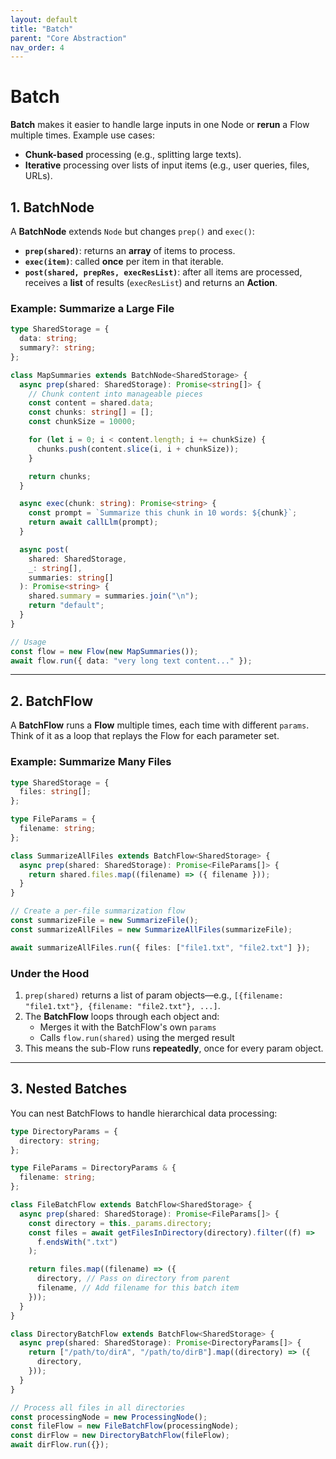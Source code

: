 ```yaml
---
layout: default
title: "Batch"
parent: "Core Abstraction"
nav_order: 4
---
```


# Batch

**Batch** makes it easier to handle large inputs in one Node or **rerun** a Flow multiple times. Example use cases:

- **Chunk-based** processing (e.g., splitting large texts).
- **Iterative** processing over lists of input items (e.g., user queries, files, URLs).

## 1. BatchNode

A **BatchNode** extends `Node` but changes `prep()` and `exec()`:

- **`prep(shared)`**: returns an **array** of items to process.
- **`exec(item)`**: called **once** per item in that iterable.
- **`post(shared, prepRes, execResList)`**: after all items are processed, receives a **list** of results (`execResList`) and returns an **Action**.

### Example: Summarize a Large File

```typescript
type SharedStorage = {
  data: string;
  summary?: string;
};

class MapSummaries extends BatchNode<SharedStorage> {
  async prep(shared: SharedStorage): Promise<string[]> {
    // Chunk content into manageable pieces
    const content = shared.data;
    const chunks: string[] = [];
    const chunkSize = 10000;

    for (let i = 0; i < content.length; i += chunkSize) {
      chunks.push(content.slice(i, i + chunkSize));
    }

    return chunks;
  }

  async exec(chunk: string): Promise<string> {
    const prompt = `Summarize this chunk in 10 words: ${chunk}`;
    return await callLlm(prompt);
  }

  async post(
    shared: SharedStorage,
    _: string[],
    summaries: string[]
  ): Promise<string> {
    shared.summary = summaries.join("\n");
    return "default";
  }
}

// Usage
const flow = new Flow(new MapSummaries());
await flow.run({ data: "very long text content..." });
```

---

## 2. BatchFlow

A **BatchFlow** runs a **Flow** multiple times, each time with different `params`. Think of it as a loop that replays the Flow for each parameter set.

### Example: Summarize Many Files

```typescript
type SharedStorage = {
  files: string[];
};

type FileParams = {
  filename: string;
};

class SummarizeAllFiles extends BatchFlow<SharedStorage> {
  async prep(shared: SharedStorage): Promise<FileParams[]> {
    return shared.files.map((filename) => ({ filename }));
  }
}

// Create a per-file summarization flow
const summarizeFile = new SummarizeFile();
const summarizeAllFiles = new SummarizeAllFiles(summarizeFile);

await summarizeAllFiles.run({ files: ["file1.txt", "file2.txt"] });
```

### Under the Hood

1. `prep(shared)` returns a list of param objects—e.g., `[{filename: "file1.txt"}, {filename: "file2.txt"}, ...]`.
2. The **BatchFlow** loops through each object and:
   - Merges it with the BatchFlow's own `params`
   - Calls `flow.run(shared)` using the merged result
3. This means the sub-Flow runs **repeatedly**, once for every param object.

---

## 3. Nested Batches

You can nest BatchFlows to handle hierarchical data processing:

```typescript
type DirectoryParams = {
  directory: string;
};

type FileParams = DirectoryParams & {
  filename: string;
};

class FileBatchFlow extends BatchFlow<SharedStorage> {
  async prep(shared: SharedStorage): Promise<FileParams[]> {
    const directory = this._params.directory;
    const files = await getFilesInDirectory(directory).filter((f) =>
      f.endsWith(".txt")
    );

    return files.map((filename) => ({
      directory, // Pass on directory from parent
      filename, // Add filename for this batch item
    }));
  }
}

class DirectoryBatchFlow extends BatchFlow<SharedStorage> {
  async prep(shared: SharedStorage): Promise<DirectoryParams[]> {
    return ["/path/to/dirA", "/path/to/dirB"].map((directory) => ({
      directory,
    }));
  }
}

// Process all files in all directories
const processingNode = new ProcessingNode();
const fileFlow = new FileBatchFlow(processingNode);
const dirFlow = new DirectoryBatchFlow(fileFlow);
await dirFlow.run({});
```
